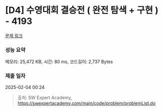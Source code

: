 # [D4] 수영대회 결승전 ( 완전 탐색 + 구현 ) - 4193 

[문제 링크](https://swexpertacademy.com/main/code/problem/problemDetail.do?contestProbId=AWKaG6_6AGQDFARV) 

### 성능 요약

메모리: 25,472 KB, 시간: 80 ms, 코드길이: 2,737 Bytes

### 제출 일자

2025-02-04 00:24



> 출처: SW Expert Academy, https://swexpertacademy.com/main/code/problem/problemList.do